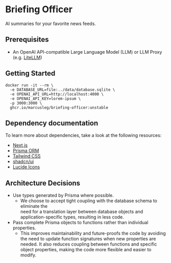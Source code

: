 # Briefing Officer

AI summaries for your favorite news feeds.

## Prerequisites

- An OpenAI API-compatible Large Language Model (LLM) or LLM Proxy (e.g.
  [LiteLLM](https://github.com/BerriAI/litellm))

## Getting Started

```
docker run -it --rm \
  -e DATABASE_URL=file:../data/database.sqlite \
  -e OPENAI_API_URL=http://localhost:4000 \
  -e OPENAI_API_KEY=lorem-ipsum \
  -p 3000:3000 \
  ghcr.io/marcusleg/briefing-officer:unstable
```

## Dependency documentation

To learn more about dependencies, take a look at the following resources:

- [Next.js](https://nextjs.org/docs)
- [Prisma ORM](https://www.prisma.io/docs/orm)
- [Tailwind CSS](https://tailwindcss.com/docs/installation)
- [shadcn/ui](https://ui.shadcn.com/docs)
- [Lucide Icons](https://lucide.dev/icons/)

## Architecture Decisions

- Use types generated by Prisma where possible.
  - We choose to accept tight coupling with the database schema to eliminate
    the  
    need for a translation layer between database objects and
    application-specific types, resulting in less code.
- Pass complete Prisma objects to functions rather than individual properties.
  - This improves maintainability and future-proofs the code by avoiding the
    need to update function signatures when new properties are needed. It also
    reduces coupling between functions and specific object properties, making
    the code more flexible and easier to modify.
